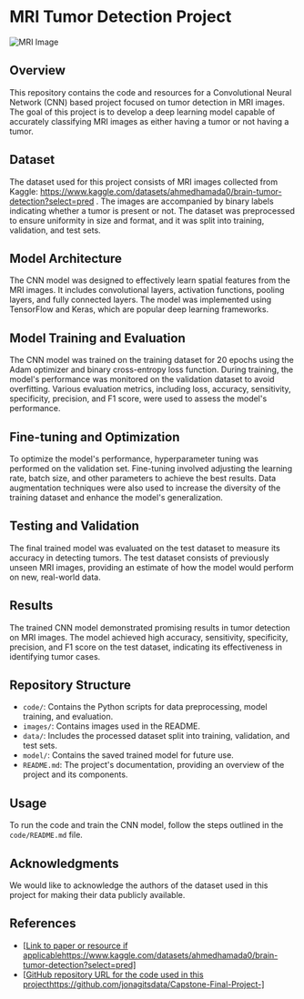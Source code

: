 # MRI Tumor Detection Project

![MRI Image](Downloads/mri_image.jpg)

## Overview
This repository contains the code and resources for a Convolutional Neural Network (CNN) based project focused on tumor detection in MRI images. The goal of this project is to develop a deep learning model capable of accurately classifying MRI images as either having a tumor or not having a tumor.

## Dataset
The dataset used for this project consists of MRI images collected from Kaggle: https://www.kaggle.com/datasets/ahmedhamada0/brain-tumor-detection?select=pred . The images are accompanied by binary labels indicating whether a tumor is present or not. The dataset was preprocessed to ensure uniformity in size and format, and it was split into training, validation, and test sets.

## Model Architecture
The CNN model was designed to effectively learn spatial features from the MRI images. It includes convolutional layers, activation functions, pooling layers, and fully connected layers. The model was implemented using TensorFlow and Keras, which are popular deep learning frameworks.

## Model Training and Evaluation
The CNN model was trained on the training dataset for 20 epochs using the Adam optimizer and binary cross-entropy loss function. During training, the model's performance was monitored on the validation dataset to avoid overfitting. Various evaluation metrics, including loss, accuracy, sensitivity, specificity, precision, and F1 score, were used to assess the model's performance.

## Fine-tuning and Optimization
To optimize the model's performance, hyperparameter tuning was performed on the validation set. Fine-tuning involved adjusting the learning rate, batch size, and other parameters to achieve the best results. Data augmentation techniques were also used to increase the diversity of the training dataset and enhance the model's generalization.

## Testing and Validation
The final trained model was evaluated on the test dataset to measure its accuracy in detecting tumors. The test dataset consists of previously unseen MRI images, providing an estimate of how the model would perform on new, real-world data.

## Results
The trained CNN model demonstrated promising results in tumor detection on MRI images. The model achieved high accuracy, sensitivity, specificity, precision, and F1 score on the test dataset, indicating its effectiveness in identifying tumor cases.

## Repository Structure
- `code/`: Contains the Python scripts for data preprocessing, model training, and evaluation.
- `images/`: Contains images used in the README.
- `data/`: Includes the processed dataset split into training, validation, and test sets.
- `model/`: Contains the saved trained model for future use.
- `README.md`: The project's documentation, providing an overview of the project and its components.

## Usage
To run the code and train the CNN model, follow the steps outlined in the `code/README.md` file.

## Acknowledgments
We would like to acknowledge the authors of the dataset used in this project for making their data publicly available.

## References
- [[Link to paper or resource if applicable](https://www.kaggle.com/datasets/ahmedhamada0/brain-tumor-detection?select=pred)https://www.kaggle.com/datasets/ahmedhamada0/brain-tumor-detection?select=pred]
- [[GitHub repository URL for the code used in this project](https://github.com/jonagitsdata/Capstone-Final-Project-)https://github.com/jonagitsdata/Capstone-Final-Project-]
